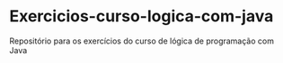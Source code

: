 # Exercicios-curso-logica-com-java
Repositório para os exercícios do curso de lógica de programação com Java
